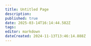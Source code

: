 ```yaml
---
title: Untitled Page
description: 
published: true
date: 2025-03-14T16:14:44.582Z
tags: 
editor: markdown
dateCreated: 2024-11-13T13:46:14.888Z
---
```


<div class="table"></div>